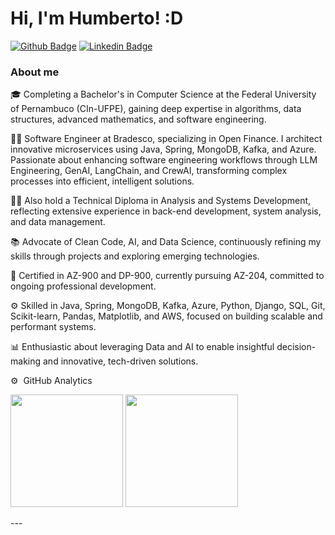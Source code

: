 # Hi, I'm Humberto! :D

[![Github Badge](https://img.shields.io/badge/-Github-000?style=flat-square&logo=Github&logoColor=white&link=https://github.com/hlaff147)](https://github.com/hlaff147)
[![Linkedin Badge](https://img.shields.io/badge/-LinkedIn-blue?style=flat-square&logo=Linkedin&logoColor=white&link=https://www.linkedin.com/in/hlaff/)](https://www.linkedin.com/in/hlaff/)



### About me
🎓 Completing a Bachelor's in Computer Science at the Federal University of Pernambuco (CIn-UFPE), gaining deep expertise in algorithms, data structures, advanced mathematics, and software engineering.

👨‍💻 Software Engineer at Bradesco, specializing in Open Finance. I architect innovative microservices using Java, Spring, MongoDB, Kafka, and Azure. Passionate about enhancing software engineering workflows through LLM Engineering, GenAI, LangChain, and CrewAI, transforming complex processes into efficient, intelligent solutions.

👨‍💼 Also hold a Technical Diploma in Analysis and Systems Development, reflecting extensive experience in back-end development, system analysis, and data management.

📚 Advocate of Clean Code, AI, and Data Science, continuously refining my skills through projects and exploring emerging technologies.

🚀 Certified in AZ-900 and DP-900, currently pursuing AZ-204, committed to ongoing professional development.

⚙️ Skilled in Java, Spring, MongoDB, Kafka, Azure, Python, Django, SQL, Git, Scikit-learn, Pandas, Matplotlib, and AWS, focused on building scalable and performant systems.

📊 Enthusiastic about leveraging Data and AI to enable insightful decision-making and innovative, tech-driven solutions.

⚙️ &nbsp;GitHub Analytics
<div>
<p align="left">
<img height="180em" src="https://github-readme-stats-eight-theta.vercel.app/api?username=hlaff147&show_icons=true&theme=nord&include_all_commits=true&count_private=true"/>
   <img height="180em" src="https://github-readme-stats-eight-theta.vercel.app/api/top-langs/?username=hlaff147&layout=compact&langs_count=8&theme=nord"/> 
</p>
 </div>
---
